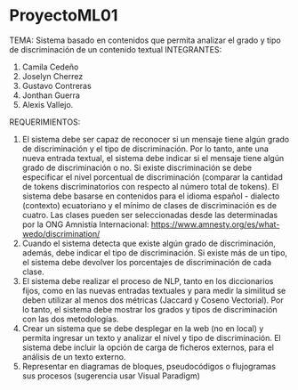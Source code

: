 # ProyectoML01
TEMA: Sistema basado en contenidos que permita analizar el grado y tipo de discriminación de un contenido textual
INTEGRANTES:
1. Camila Cedeño
2. Joselyn Cherrez
3. Gustavo Contreras
4. Jonthan Guerra
5. Alexis Vallejo.

REQUERIMIENTOS:
1. El sistema debe ser capaz de reconocer si un mensaje tiene algún grado de
discriminación y el tipo de discriminación. Por lo tanto, ante una nueva entrada
textual, el sistema debe indicar si el mensaje tiene algún grado de discriminación
o no. Si existe discriminación se debe especificar el nivel porcentual de
discriminación (comparar la cantidad de tokens discriminatorios con respecto al
número total de tokens). El sistema debe basarse en contenidos para el idioma
español - dialecto (contexto) ecuatoriano y el mínimo de clases de discriminación
es de cuatro. Las clases pueden ser seleccionadas desde las determinadas por la
ONG Amnistía Internacional: https://www.amnesty.org/es/what-wedo/discrimination/
2. Cuando el sistema detecta que existe algún grado de discriminación, además,
debe indicar el tipo de discriminación. Si existe más de un tipo, el sistema debe
devolver los porcentajes de discriminación de cada clase.
3. El sistema debe realizar el proceso de NLP, tanto en los diccionarios fijos, como
en las nuevas entradas textuales y para medir la similitud se deben utilizar al
menos dos métricas (Jaccard y Coseno Vectorial). Por lo tanto, el sistema debe
mostrar los grados y tipos de discriminación con las dos metodologías.
4. Crear un sistema que se debe desplegar en la web (no en local) y permita ingresar
un texto y analizar el nivel y tipo de discriminación. El sistema debe incluir la
opción de carga de ficheros externos, para el análisis de un texto externo.
5. Representar en diagramas de bloques, pseudocódigos o flujogramas sus procesos
(sugerencia usar Visual Paradigm)
